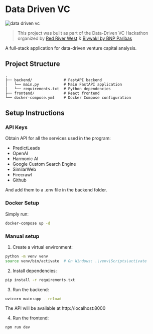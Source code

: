 # Data Driven VC

![data driven vc](https://i.imgur.com/O8vZHPM.png)

> This project was built as part of the Data-Driven VC Hackathon organized by [Red River West](https://redriverwest.com) & [Bivwak! by BNP Paribas](https://bivwak.bnpparibas/)

A full-stack application for data-driven venture capital analysis.

## Project Structure
```
.
├── backend/              # FastAPI backend
│   └── main.py           # Main FastAPI application
|   └── requirements.txt  # Python dependencies
├── frontend/             # React frontend
└── docker-compose.yml    # Docker Compose configuration
```

## Setup Instructions

### API Keys

Obtain API for all the services used in the program:
* PredictLeads
* OpenAI
* Harmonic AI
* Google Custom Search Engine
* SimilarWeb
* Firecrawl
* Github

And add them to a .env file in the backend folder.

### Docker Setup

Simply run:
```bash
docker-compose up -d
```

### Manual setup

1. Create a virtual environment:
```bash
python -m venv venv
source venv/bin/activate  # On Windows: .\venv\Scripts\activate
```

2. Install dependencies:
```bash
pip install -r requirements.txt
```

3. Run the backend:
```bash
uvicorn main:app --reload
```
The API will be available at http://localhost:8000

4. Run the frontend:
```bash
npm run dev
```
